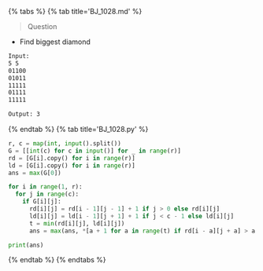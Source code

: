 {% tabs %}
{% tab title='BJ_1028.md' %}

> Question

* Find biggest diamond

```txt
Input:
5 5
01100
01011
11111
01111
11111

Output: 3
```

{% endtab %}
{% tab title='BJ_1028.py' %}

```py
r, c = map(int, input().split())
G = [[int(c) for c in input()] for _ in range(r)]
rd = [G[i].copy() for i in range(r)]
ld = [G[i].copy() for i in range(r)]
ans = max(G[0])

for i in range(1, r):
  for j in range(c):
    if G[i][j]:
      rd[i][j] = rd[i - 1][j - 1] + 1 if j > 0 else rd[i][j]
      ld[i][j] = ld[i - 1][j + 1] + 1 if j < c - 1 else ld[i][j]
      t = min(rd[i][j], ld[i][j])
      ans = max(ans, *[a + 1 for a in range(t) if rd[i - a][j + a] > a and ld[i - a][j - a] > a])

print(ans)
```

{% endtab %}
{% endtabs %}

